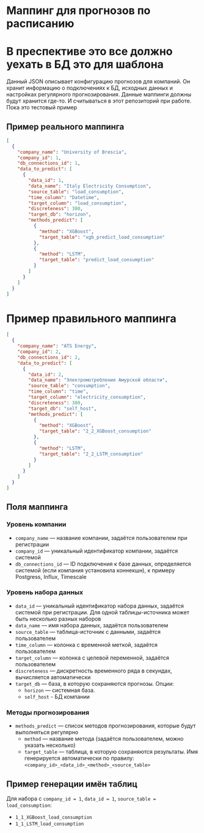 # Маппинг для прогнозов по расписанию

# В преспективе это все должно уехать в БД это для шаблона


Данный JSON описывает конфигурацию прогнозов для компаний. Он хранит информацию о подключениях к БД, исходных данных и настройках регулярного прогнозирования.
Данные маппинги должны будут хранится где-то. И считываться в этот репозиторий при работе. Пока это тестовый пример

## Пример реального маппинга

```json
[
  {
    "company_name": "University of Brescia",
    "company_id": 1,
    "db_connections_id": 1,
    "data_to_predict": [
      {
        "data_id": 1,
        "data_name": "Italy Electricity Consumption",
        "source_table": "load_consumption",
        "time_column": "Datetime",
        "target_column": "load_consumption",
        "discreteness": 300,
        "target_db": "horizon",
        "methods_predict": [
          {
            "method": "XGBoost",
            "target_table": "xgb_predict_load_consumption"
          },
          {
            "method": "LSTM",
            "target_table": "predict_load_consumption"
          }
        ]
      }
    ]
  }
]
```

# Пример правильного маппинга

```json
[
  {
    "company_name": "ATS Energy",
    "company_id": 2,
    "db_connections_id": 2,
    "data_to_predict": [
      {
        "data_id": 2,
        "data_name": "Электромотребление Амурской области",
        "source_table": "consumption",
        "time_column": "time",
        "target_column": "electricity_consumption",
        "discreteness": 300,
        "target_db": "self_host",
        "methods_predict": [
          {
            "method": "XGBoost",
            "target_table": "2_2_XGBoost_consumption"
          },
          {
            "method": "LSTM",
            "target_table": "2_2_LSTM_consumption"
          }
        ]
      }
    ]
  }
]
```

## Поля маппинга

### Уровень компании
- `company_name` — название компании, задаётся пользователем при регистрации
- `company_id` — уникальный идентификатор компании, задаётся системой
- `db_connections_id` — ID подключения к базе данных, определяется системой (если компания установила коннекшн), к примеру Postgress, Influx, Timescale

### Уровень набора данных
- `data_id` — уникальный идентификатор набора данных, задаётся системой при регистрации. Для одной таблицы-источника может быть несколько разных наборов
- `data_name` — имя набора данных, задаётся пользователем
- `source_table` — таблица-источник с данными, задаётся пользователем
- `time_column` — колонка с временной меткой, задаётся пользователем
- `target_column` — колонка с целевой переменной, задаётся пользователем
- `discreteness` — дискретность временного ряда в секундах, вычисляется автоматически
- `target_db` — база, в которую сохраняются прогнозы. Опции:
    - `horizon` — системная база.
    - `self_host` - БД компании

### Методы прогнозирования
- `methods_predict` — список методов прогнозирования, которые будут выполняться регулярно
    - `method` — название метода (задаётся пользователем, можно указать несколько)
    - `target_table` — таблица, в которую сохраняются результаты. Имя генерируется автоматически по правилу:  
      `<company_id>_<data_id>_<method>_<source_table>`

## Пример генерации имён таблиц

Для набора с `company_id = 1`, `data_id = 1`, `source_table = load_consumption`:

- `1_1_XGBoost_load_consumption`
- `1_1_LSTM_load_consumption`

